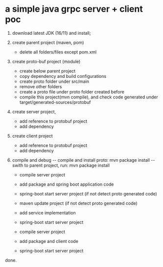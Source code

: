 # a simple java grpc server + client poc
1. download latest JDK (16/11) and install;

2. create parent project (maven, pom)
	- delete all folders/files except pom.xml
3. create proto-buf project (module)
	- create below parent project
	- copy dependency and build configurations
	- create proto folder under src/main
	- remove other folders
	- create a proto file under proto folder created before
	- compile this project(mvn compile), and check code generated under target/generated-sources/protobuf
		
4. create server project, 
	- add reference to protobuf project
	- add dependency
	
5. create client project
	- add reference to protobuf project
	- add dependency
	
6. compile and debug
	-- compile and install proto: mvn package install
	-- swith to parent project, run: mvn package install
	
	
	- compile server project
	- add package and spring boot application code
	- spring-boot start server project (if not detect proto generated code)
	- maven update project (if not detect proto generated code)
	- add service implementation
	- spring-boot start server project
	
	
	
	- compile server project
	- add package and client code
	- spring-boot start server project
	
done.